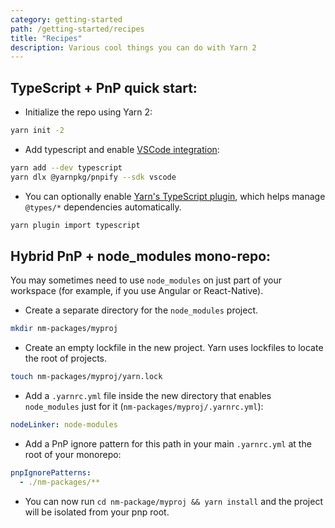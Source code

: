 ```yaml
---
category: getting-started
path: /getting-started/recipes
title: "Recipes"
description: Various cool things you can do with Yarn 2
---
```


## TypeScript + PnP quick start:

- Initialize the repo using Yarn 2:
```sh
yarn init -2
```

- Add typescript and enable [VSCode integration](/getting-started/editor-sdks):
```sh
yarn add --dev typescript
yarn dlx @yarnpkg/pnpify --sdk vscode
```

- You can optionally enable [Yarn's TypeScript plugin](https://github.com/yarnpkg/berry/tree/master/packages/plugin-typescript), which helps manage `@types/*` dependencies automatically.
```sh
yarn plugin import typescript
```

## Hybrid PnP + node_modules mono-repo:

You may sometimes need to use `node_modules` on just part of your workspace (for example, if you use Angular or React-Native).

- Create a separate directory for the `node_modules` project.
```sh
mkdir nm-packages/myproj
```
- Create an empty lockfile in the new project. Yarn uses lockfiles to locate the root of projects.
```sh
touch nm-packages/myproj/yarn.lock
```
- Add a `.yarnrc.yml` file inside the new directory that enables `node_modules` just for it (`nm-packages/myproj/.yarnrc.yml`):
```yml
nodeLinker: node-modules
```
- Add a PnP ignore pattern for this path in your main `.yarnrc.yml` at the root of your monorepo:
```yml
pnpIgnorePatterns:
  - ./nm-packages/**
```
- You can now run `cd nm-package/myproj && yarn install` and the project will be isolated from your pnp root. 







